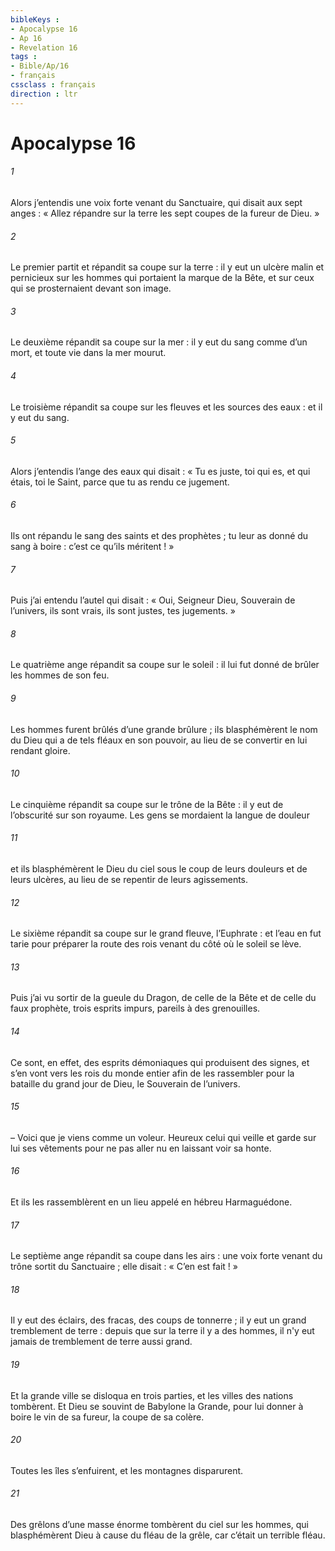 ```yaml
---
bibleKeys : 
- Apocalypse 16
- Ap 16
- Revelation 16
tags : 
- Bible/Ap/16
- français
cssclass : français
direction : ltr
---
```


# Apocalypse 16

###### 1
Alors j’entendis une voix forte venant du Sanctuaire, qui disait aux sept anges : « Allez répandre sur la terre les sept coupes de la fureur de Dieu. »
###### 2
Le premier partit et répandit sa coupe sur la terre : il y eut un ulcère malin et pernicieux sur les hommes qui portaient la marque de la Bête, et sur ceux qui se prosternaient devant son image.
###### 3
Le deuxième répandit sa coupe sur la mer : il y eut du sang comme d’un mort, et toute vie dans la mer mourut.
###### 4
Le troisième répandit sa coupe sur les fleuves et les sources des eaux : et il y eut du sang.
###### 5
Alors j’entendis l’ange des eaux qui disait :
« Tu es juste, toi qui es, et qui étais, toi le Saint,
parce que tu as rendu ce jugement.
###### 6
Ils ont répandu le sang des saints et des prophètes ;
tu leur as donné du sang à boire :
c’est ce qu’ils méritent ! »
###### 7
Puis j’ai entendu l’autel qui disait :
« Oui, Seigneur Dieu, Souverain de l’univers,
ils sont vrais, ils sont justes, tes jugements. »
###### 8
Le quatrième ange répandit sa coupe sur le soleil : il lui fut donné de brûler les hommes de son feu.
###### 9
Les hommes furent brûlés d’une grande brûlure ; ils blasphémèrent le nom du Dieu qui a de tels fléaux en son pouvoir, au lieu de se convertir en lui rendant gloire.
###### 10
Le cinquième répandit sa coupe sur le trône de la Bête : il y eut de l’obscurité sur son royaume. Les gens se mordaient la langue de douleur
###### 11
et ils blasphémèrent le Dieu du ciel sous le coup de leurs douleurs et de leurs ulcères, au lieu de se repentir de leurs agissements.
###### 12
Le sixième répandit sa coupe sur le grand fleuve, l’Euphrate : et l’eau en fut tarie pour préparer la route des rois venant du côté où le soleil se lève.
###### 13
Puis j’ai vu sortir de la gueule du Dragon, de celle de la Bête et de celle du faux prophète, trois esprits impurs, pareils à des grenouilles.
###### 14
Ce sont, en effet, des esprits démoniaques qui produisent des signes, et s’en vont vers les rois du monde entier afin de les rassembler pour la bataille du grand jour de Dieu, le Souverain de l’univers.
###### 15
– Voici que je viens comme un voleur. Heureux celui qui veille et garde sur lui ses vêtements pour ne pas aller nu en laissant voir sa honte.
###### 16
Et ils les rassemblèrent en un lieu appelé en hébreu Harmaguédone.
###### 17
Le septième ange répandit sa coupe dans les airs : une voix forte venant du trône sortit du Sanctuaire ; elle disait : « C’en est fait ! »
###### 18
Il y eut des éclairs, des fracas, des coups de tonnerre ; il y eut un grand tremblement de terre : depuis que sur la terre il y a des hommes, il n'y eut jamais de tremblement de terre aussi grand.
###### 19
Et la grande ville se disloqua en trois parties, et les villes des nations tombèrent. Et Dieu se souvint de Babylone la Grande, pour lui donner à boire le vin de sa fureur, la coupe de sa colère.
###### 20
Toutes les îles s’enfuirent, et les montagnes disparurent.
###### 21
Des grêlons d’une masse énorme tombèrent du ciel sur les hommes, qui blasphémèrent Dieu à cause du fléau de la grêle, car c’était un terrible fléau.
